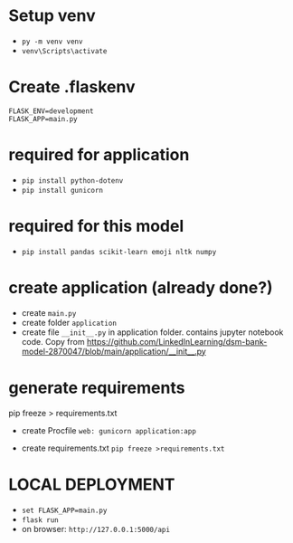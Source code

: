 # Setup venv
- `py -m venv venv`
- `venv\Scripts\activate`

# Create .flaskenv
    FLASK_ENV=development
    FLASK_APP=main.py

# required for application
- `pip install python-dotenv`
- `pip install gunicorn`

# required for this model
- `pip install pandas scikit-learn emoji nltk numpy`


# create application (already done?)
- create `main.py`
- create folder `application`
- create file `__init__.py` in application folder. contains jupyter notebook code. Copy from https://github.com/LinkedInLearning/dsm-bank-model-2870047/blob/main/application/__init__.py

# generate requirements
pip freeze > requirements.txt


- create Procfile
    `web: gunicorn application:app`

- create requirements.txt
    `pip freeze >requirements.txt`

# LOCAL DEPLOYMENT
- `set FLASK_APP=main.py`
- `flask run`
- on browser: `http://127.0.0.1:5000/api`



